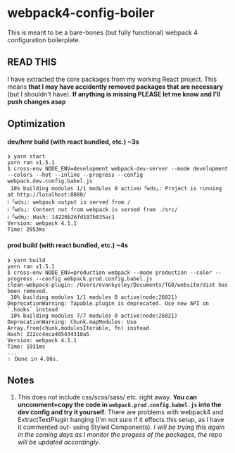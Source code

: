 # webpack4-config-boiler
This is meant to be a bare-bones (but fully functional) webpack 4 configuration boilerplate.


## READ THIS
I have extracted the core packages from my working React project. This means **that I may have accidently removed packages that are necessary** (but I shouldn't have). **If anything is missing PLEASE let me know and I'll push changes asap**

## Optimization

#### dev/hmr build (with react bundled, etc.) ~3s
```
❯ yarn start
yarn run v1.5.1
$ cross-env NODE_ENV=development webpack-dev-server --mode development --colors --hot --inline --progress --config webpack.dev.config.babel.js
 10% building modules 1/1 modules 0 activeℹ ｢wds｣: Project is running at http://localhost:8080/
ℹ ｢wds｣: webpack output is served from /
ℹ ｢wds｣: Content not from webpack is served from ./src/
ℹ ｢wdm｣: Hash: 14226b26fd197b835ac1
Version: webpack 4.1.1
Time: 2953ms
```

#### prod build (with react bundled, etc.) ~4s
```
❯ yarn build
yarn run v1.5.1
$ cross-env NODE_ENV=production webpack --mode production --color --progress --config webpack.prod.config.babel.js
clean-webpack-plugin: /Users/evankysley/Documents/TGO/website/dist has been removed.
 10% building modules 1/1 modules 0 active(node:26021) DeprecationWarning: Tapable.plugin is deprecated. Use new API on `.hooks` instead
 10% building modules 7/7 modules 0 active(node:26021) DeprecationWarning: Chunk.mapModules: Use Array.from(chunk.modulesIterable, fn) instead
Hash: 222cc4eca405434310a5
Version: webpack 4.1.1
Time: 1931ms
...
✨ Done in 4.06s.
```


## Notes
1. This does not include css/scss/sass/ etc. right away. **You can uncomment+copy the code in `webpack.prod.config.babel.js` into the dev config and try it yourself**. There are problems with webpack4 and ExtractTextPlugin hanging (I'm not sure if it effects this setup, as I have it commented out- using Styled Components). _I will be trying this again in the coming days as I monitor the progess of the packages, the repo will be updated accordingly_.
